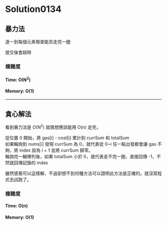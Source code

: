 # Solution0134

## 暴力法

逐一到每個元素檢查能否走完一圈

提交後會超時

### 複雜度

#### Time: O(N<sup>2</sup>)

#### Memory: O(1)

---

## 貪心解法

看到暴力法是 O(N<sup>2</sup>) 就猜想應該能用 O(n) 走完，

從位置 0 開始，將 gas[i] - cost[i] 累計到 currSum 和 totalSum  
如果輪詢到 nums[i] 發現 currSum 為 0，就代表從 0~i 任一點出發都會讓 gas 不夠，將 index 設為 i + 1 並將 currSum 歸零。  
輪詢完一輪陣列後，如果 totalSum 小於 0，就代表走不完一圈，直接回傳 -1，不然就回傳記錄的 index

雖然感覺可以這樣解，不過卻想不到何種方法可以證明此方法是正確的。就沒寫程式去試跑了。

### 複雜度

#### Time: O(n)

#### Memory: O(1)